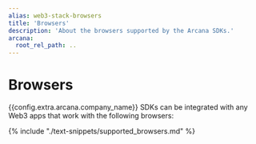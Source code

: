 ```yaml
---
alias: web3-stack-browsers
title: 'Browsers'
description: 'About the browsers supported by the Arcana SDKs.'
arcana:
  root_rel_path: ..
---
```

  
# Browsers

{{config.extra.arcana.company_name}} SDKs can be integrated with any Web3 apps that work with the following browsers:

{% include "./text-snippets/supported_browsers.md" %}